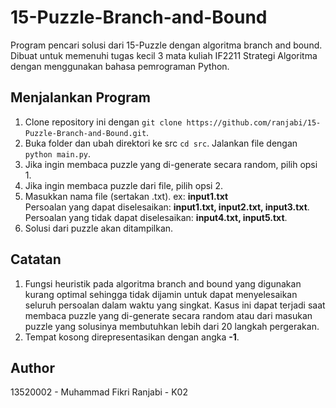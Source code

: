 # 15-Puzzle-Branch-and-Bound
Program pencari solusi dari 15-Puzzle dengan algoritma branch and bound.
Dibuat untuk memenuhi tugas kecil 3 mata kuliah IF2211 Strategi Algoritma dengan menggunakan bahasa pemrograman Python.

## Menjalankan Program
1. Clone repository ini dengan `git clone https://github.com/ranjabi/15-Puzzle-Branch-and-Bound.git`.
2. Buka folder dan ubah direktori ke src `cd src`. Jalankan file dengan `python main.py`. 
3. Jika ingin membaca puzzle yang di-generate secara random, pilih opsi 1.
4. Jika ingin membaca puzzle dari file, pilih opsi 2.
6. Masukkan nama file (sertakan .txt). ex: **input1.txt** <br/>
Persoalan yang dapat diselesaikan: **input1.txt, input2.txt, input3.txt**. <br/>
Persoalan yang tidak dapat diselesaikan: **input4.txt, input5.txt**.
6. Solusi dari puzzle akan ditampilkan.

## Catatan
1. Fungsi heuristik pada algoritma branch and bound yang digunakan kurang optimal sehingga tidak dijamin untuk dapat menyelesaikan seluruh persoalan dalam waktu yang singkat. Kasus ini dapat terjadi saat membaca puzzle yang di-generate secara random atau dari masukan puzzle yang solusinya membutuhkan lebih dari 20 langkah pergerakan.
2. Tempat kosong direpresentasikan dengan angka **-1**.

## Author
13520002 - Muhammad Fikri Ranjabi - K02